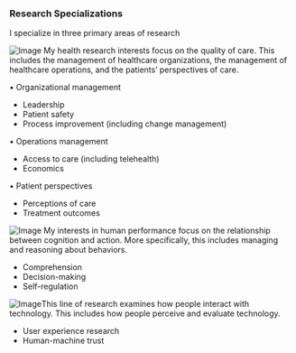 ### Research Specializations
I specialize in three primary areas of research

![Image](HealthRE.bmp) My health research interests focus on the quality of care. This includes the management of healthcare organizations, the management of healthcare operations, and the patients’ perspectives of care. 

•	Organizational management
- Leadership
- Patient safety
- Process improvement (including change management)

•	Operations management
- Access to care (including telehealth)
- Economics 

•	Patient perspectives 
- Perceptions of care
- Treatment outcomes

![Image](PerformanceRE.bmp) My interests in human performance focus on the relationship between cognition and action. More specifically, this includes managing and reasoning about behaviors.  
- Comprehension
- Decision-making 
- Self-regulation

![Image](HumFactRE.bmp)This line of research examines how people interact with technology. This includes how people perceive and evaluate technology.
- User experience research
- Human-machine trust 

